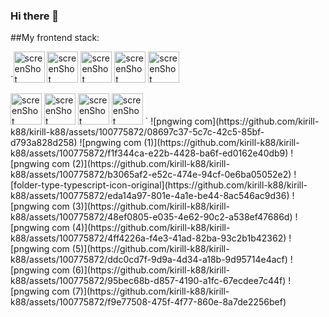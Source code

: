 ### Hi there 👋

##My frontend stack:

`<img src="https://github.com/kirill-k88/kirill-k88/assets/100775872/08697c37-5c7c-42c5-85bf-d793a828d258" alt="screenShot" style="width: 50px; height: 50px;">
<img src="https://github.com/kirill-k88/kirill-k88/assets/100775872/f1f344ca-e22b-4428-ba6f-ed0162e40db9" alt="screenShot" style="width: 50px; height: 50px;">
<img src="https://github.com/kirill-k88/kirill-k88/assets/100775872/b3065af2-e52c-474e-94cf-0e6ba05052e2" alt="screenShot" style="width: 50px; height: 50px;">
<img src="https://github.com/kirill-k88/kirill-k88/assets/100775872/eda14a97-801e-4a1e-be44-8ac546ac9d36" alt="screenShot" style="width: 50px; height: 50px;">
<img src="https://github.com/kirill-k88/kirill-k88/assets/100775872/48ef0805-e035-4e62-90c2-a538ef47686d" alt="screenShot" style="width: 50px; height: 50px;">

<img src="https://github.com/kirill-k88/kirill-k88/assets/100775872/4ff4226a-f4e3-41ad-82ba-93c2b1b42362" alt="screenShot" style="width: 50px; height: 50px;">
<img src="https://github.com/kirill-k88/kirill-k88/assets/100775872/ddc0cd7f-9d9a-4d34-a18b-9d95714e4acf" alt="screenShot" style="width: 50px; height: 50px;">
<img src="https://github.com/kirill-k88/kirill-k88/assets/100775872/95bec68b-d857-4190-a1fc-67ecdee7c44f" alt="screenShot" style="width: 50px; height: 50px;">
<img src="https://github.com/kirill-k88/kirill-k88/assets/100775872/f9e77508-475f-4f77-860e-8a7de2256bef" alt="screenShot" style="width: 50px; height: 50px;">
`
![pngwing com](https://github.com/kirill-k88/kirill-k88/assets/100775872/08697c37-5c7c-42c5-85bf-d793a828d258)
![pngwing com (1)](https://github.com/kirill-k88/kirill-k88/assets/100775872/f1f344ca-e22b-4428-ba6f-ed0162e40db9)
![pngwing com (2)](https://github.com/kirill-k88/kirill-k88/assets/100775872/b3065af2-e52c-474e-94cf-0e6ba05052e2)
![folder-type-typescript-icon-original](https://github.com/kirill-k88/kirill-k88/assets/100775872/eda14a97-801e-4a1e-be44-8ac546ac9d36)
![pngwing com (3)](https://github.com/kirill-k88/kirill-k88/assets/100775872/48ef0805-e035-4e62-90c2-a538ef47686d)
![pngwing com (4)](https://github.com/kirill-k88/kirill-k88/assets/100775872/4ff4226a-f4e3-41ad-82ba-93c2b1b42362)
![pngwing com (5)](https://github.com/kirill-k88/kirill-k88/assets/100775872/ddc0cd7f-9d9a-4d34-a18b-9d95714e4acf)
![pngwing com (6)](https://github.com/kirill-k88/kirill-k88/assets/100775872/95bec68b-d857-4190-a1fc-67ecdee7c44f)
![pngwing com (7)](https://github.com/kirill-k88/kirill-k88/assets/100775872/f9e77508-475f-4f77-860e-8a7de2256bef)


<!--
**kirill-k88/kirill-k88** is a ✨ _special_ ✨ repository because its `README.md` (this file) appears on your GitHub profile.

Here are some ideas to get you started:

- 🔭 I’m currently working on ...
- 🌱 I’m currently learning ...
- 👯 I’m looking to collaborate on ...
- 🤔 I’m looking for help with ...
- 💬 Ask me about ...
- 📫 How to reach me: ...
- 😄 Pronouns: ...
- ⚡ Fun fact: ...
-->

